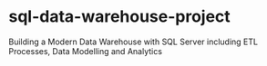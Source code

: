 # sql-data-warehouse-project
Building a Modern Data Warehouse with SQL Server including ETL Processes, Data Modelling and Analytics
